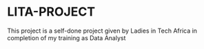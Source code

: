 # LITA-PROJECT
This project is a self-done project given by Ladies in Tech Africa in completion of my training as Data Analyst 
